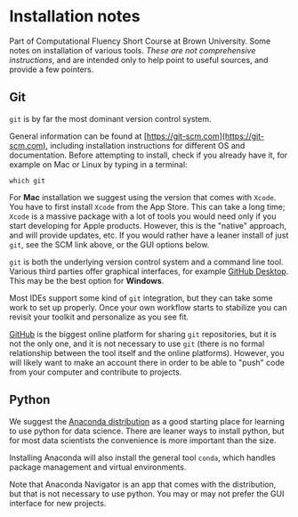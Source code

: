 # Installation notes

Part of Computational Fluency Short Course at Brown University. Some notes on installation of various tools. *These are not comprehensive instructions*, and are intended only to help point to useful sources, and provide a few pointers.

## Git

`git` is by far the most dominant version control system. 

General information can be found at [https://git-scm.com](https://git-scm.com), including installation instructions for different OS and documentation. Before attempting to install, check if you already have it, for example on Mac or Linux by typing in a terminal:
```shell
which git
```

For **Mac** installation we suggest using the version that comes with `Xcode`. You have to first install `Xcode` from the App Store. This can take a long time; `Xcode` is a massive package with a lot of tools you would need only if you start developing for Apple products. However, this is the "native" approach, and will provide updates, etc. If you would rather have a leaner install of just `git`, see the SCM link above, or the GUI options below.

`git` is both the underlying version control system and a command line tool. Various third parties offer graphical interfaces, for example
[GitHub Desktop](https://desktop.github.com). This may be the best option for **Windows**.

Most IDEs support some kind of `git` integration, but they can take some work to set up properly. Once your own workflow starts to stabilize you can revisit your toolkit and personalize as you see fit.

[GitHub](https://git.com) is the biggest online platform for sharing `git` repositories, but it is not the only one, and it is not necessary to use `git` (there is no formal relationship between the tool itself and the online platforms). However, you will likely want to make an account there in order to be able to "push" code from your computer and contribute to projects.

## Python

We suggest the [Anaconda distribution](https://www.anaconda.com/products/distribution) as a good starting place for learning to use python for data science. There are leaner ways to install python, but for most data scientists the convenience is more important than the size.

Installing Anaconda will also install the general tool `conda`, which handles package management and virtual environments.

Note that Anaconda Navigator is an app that comes with the distribution, but that is not necessary to use python. You may or may not prefer the GUI interface for new projects.

